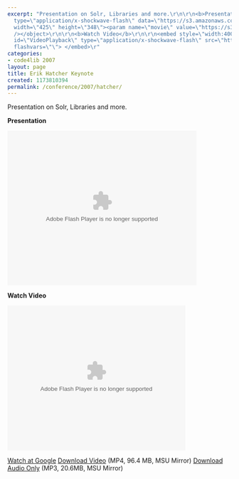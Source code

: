 ```yaml
---
excerpt: "Presentation on Solr, Libraries and more.\r\n\r\n<b>Presentation</b>\r\n\r\n<object
  type=\"application/x-shockwave-flash\" data=\"https://s3.amazonaws.com:443/slideshare/ssplayer.swf?id=34986&doc=code4lib-2007-erik-hatcher-keynote-14351\"
  width=\"425\" height=\"348\"><param name=\"movie\" value=\"https://s3.amazonaws.com:443/slideshare/ssplayer.swf?id=34986&doc=code4lib-2007-erik-hatcher-keynote-14351\"
  /></object>\r\n\r\n<b>Watch Video</b>\r\n\r\n<embed style=\"width:400px; height:326px;\"
  id=\"VideoPlayback\" type=\"application/x-shockwave-flash\" src=\"http://video.google.com/googleplayer.swf?docId=4042661206682688471&hl=en\"
  flashvars=\"\"> </embed>\r"
categories:
- code4lib 2007
layout: page
title: Erik Hatcher Keynote
created: 1173810394
permalink: /conference/2007/hatcher/
---
```

Presentation on Solr, Libraries and more.

<b>Presentation</b>

<object type="application/x-shockwave-flash" data="https://s3.amazonaws.com:443/slideshare/ssplayer.swf?id=34986&doc=code4lib-2007-erik-hatcher-keynote-14351" width="425" height="348"><param name="movie" value="https://s3.amazonaws.com:443/slideshare/ssplayer.swf?id=34986&doc=code4lib-2007-erik-hatcher-keynote-14351" /></object>

<b>Watch Video</b>

<embed style="width:400px; height:326px;" id="VideoPlayback" type="application/x-shockwave-flash" src="http://video.google.com/googleplayer.swf?docId=4042661206682688471&hl=en" flashvars=""> </embed>

<a href="http://video.google.com/videoplay?docid=4042661206682688471&hl=en">Watch at Google</a>
<a href="http://streaming.msu.edu/storemedia/download/ebyryan/code4lib07/code4lib07_keynote_hatcher.mp4">Download Video</a> (MP4, 96.4 MB, MSU Mirror)
<a href="http://streaming.msu.edu/storemedia/download/ebyryan/c4l07audio/d2/code4lib07_keynote_hatcher.mp3">Download Audio Only</a> (MP3, 20.6MB, MSU Mirror)
